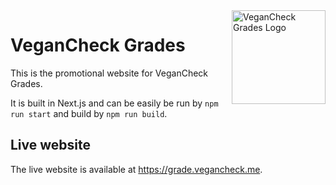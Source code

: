 <img width="150px" src="https://user-images.githubusercontent.com/4144601/221259594-4ef9932d-7be3-4357-ac45-bfc41ad07577.svg" align="right" alt="VeganCheck Grades Logo">

# VeganCheck Grades
This is the promotional website for VeganCheck Grades.

It is built in Next.js and can be easily be run by `npm run start` and build by `npm run build`.

## Live website
The live website is available at <https://grade.vegancheck.me>.
